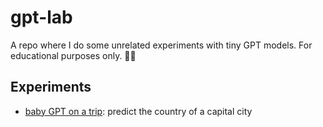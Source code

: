 # gpt-lab

A repo where I do some unrelated experiments with tiny GPT models. For educational purposes only. 👨‍🎓

## Experiments

- [baby GPT on a trip](/babygpt-trip.ipynb): predict the country of a capital city
